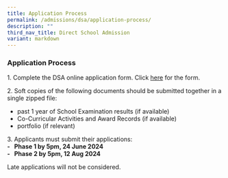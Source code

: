 ```yaml
---
title: Application Process
permalink: /admissions/dsa/application-process/
description: ""
third_nav_title: Direct School Admission
variant: markdown
---
```

### **Application Process**
1\. Complete the DSA online application form. Click&nbsp;[here](https://form.gov.sg/6441fd2c19d7c80013d48757)&nbsp;for the form.

2\. Soft copies of the following documents should be submitted together in a single zipped file:

* past 1 year of School Examination results (if available)&nbsp; &nbsp; &nbsp; &nbsp; &nbsp; &nbsp;&nbsp;
* Co-Curricular Activities and Award Records (if available)
* portfolio (if relevant)

3\. Applicants must submit their applications:<br>
**\-&nbsp; &nbsp;Phase 1 by 5pm, 24 June 2024**<br>
**\-&nbsp; &nbsp;Phase 2 by 5pm, 12 Aug 2024**<br>


Late applications will not be considered.